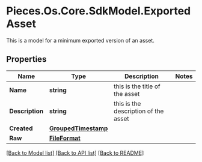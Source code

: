 # Pieces.Os.Core.SdkModel.ExportedAsset
This is a model for a minimum exported version of an asset.

## Properties

Name | Type | Description | Notes
------------ | ------------- | ------------- | -------------
**Name** | **string** | this is the title of the asset  | 
**Description** | **string** | this is the description of the asset | 
**Created** | [**GroupedTimestamp**](GroupedTimestamp.md) |  | 
**Raw** | [**FileFormat**](FileFormat.md) |  | 

[[Back to Model list]](../README.md#documentation-for-models) [[Back to API list]](../README.md#documentation-for-api-endpoints) [[Back to README]](../README.md)


